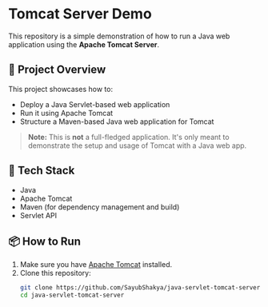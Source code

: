 # Tomcat Server Demo

This repository is a simple demonstration of how to run a Java web application using the **Apache Tomcat Server**.

## 🚀 Project Overview

This project showcases how to:

- Deploy a Java Servlet-based web application
- Run it using Apache Tomcat
- Structure a Maven-based Java web application for Tomcat

> **Note:** This is **not** a full-fledged application. It's only meant to demonstrate the setup and usage of Tomcat with a Java web app.

## 🔧 Tech Stack

- Java
- Apache Tomcat
- Maven (for dependency management and build)
- Servlet API

## 📦 How to Run

1. Make sure you have [Apache Tomcat](https://tomcat.apache.org/) installed.
2. Clone this repository:
   ```bash
   git clone https://github.com/SayubShakya/java-servlet-tomcat-server.git
   cd java-servlet-tomcat-server
   ```